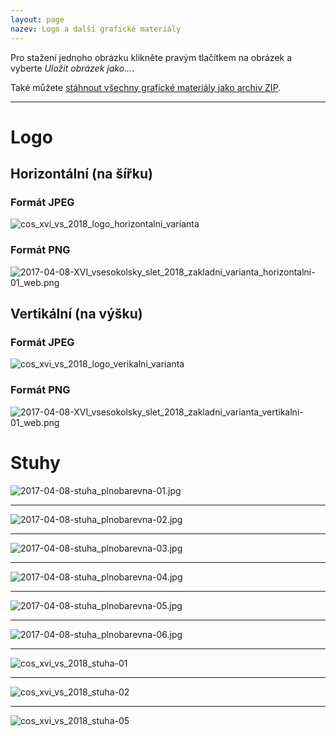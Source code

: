 ```yaml
---
layout: page
nazev: Logo a další grafické materiály
---
```


Pro stažení jednoho obrázku klikněte pravým tlačítkem na obrázek a vyberte _Uložit obrázek jako..._.

Také můžete [stáhnout všechny grafické materiály jako archiv ZIP](https://drive.google.com/open?id=0B0w6gDorCVUkNXVQRlFOMHN2aG8).


---

# Logo

## Horizontální (na šířku)

### Formát JPEG

![cos_xvi_vs_2018_logo_horizontalni_varianta]({{relative}}/soubory/cos_xvi_vs_2018_logo_horizontalni_varianta.jpg)

### Formát PNG

![2017-04-08-XVI_vsesokolsky_slet_2018_zakladni_varianta_horizontalni-01_web.png]({{relative}}/soubory/2017-04-08-XVI_vsesokolsky_slet_2018_zakladni_varianta_horizontalni-01_web.png)

## Vertikální (na výšku)

### Formát JPEG

![cos_xvi_vs_2018_logo_verikalni_varianta]({{relative}}/soubory/cos_xvi_vs_2018_logo_verikalni_varianta.jpg)

### Formát PNG

![2017-04-08-XVI_vsesokolsky_slet_2018_zakladni_varianta_vertikalni-01_web.png]({{relative}}/soubory/2017-04-08-XVI_vsesokolsky_slet_2018_zakladni_varianta_vertikalni-01_web.png)

# Stuhy

![2017-04-08-stuha_plnobarevna-01.jpg]({{relative}}/soubory/2017-04-08-stuha_plnobarevna-01.jpg)

---

![2017-04-08-stuha_plnobarevna-02.jpg]({{relative}}/soubory/2017-04-08-stuha_plnobarevna-02.jpg)

---

![2017-04-08-stuha_plnobarevna-03.jpg]({{relative}}/soubory/2017-04-08-stuha_plnobarevna-03.jpg)

---

![2017-04-08-stuha_plnobarevna-04.jpg]({{relative}}/soubory/2017-04-08-stuha_plnobarevna-04.jpg)

---

![2017-04-08-stuha_plnobarevna-05.jpg]({{relative}}/soubory/2017-04-08-stuha_plnobarevna-05.jpg)

---

![2017-04-08-stuha_plnobarevna-06.jpg]({{relative}}/soubory/2017-04-08-stuha_plnobarevna-06.jpg)

---

![cos_xvi_vs_2018_stuha-01]({{relative}}/soubory/cos_xvi_vs_2018_stuha-01.jpg)

---

![cos_xvi_vs_2018_stuha-02]({{relative}}/soubory/cos_xvi_vs_2018_stuha-02.jpg)

---

![cos_xvi_vs_2018_stuha-05]({{relative}}/soubory/cos_xvi_vs_2018_stuha-05.jpg)







